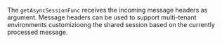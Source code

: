 The `getAsyncSessionFunc` receives the incoming message headers as argument. Message headers can be used to support multi-tenant environments customizioong the shared session based on the currently processed message.
